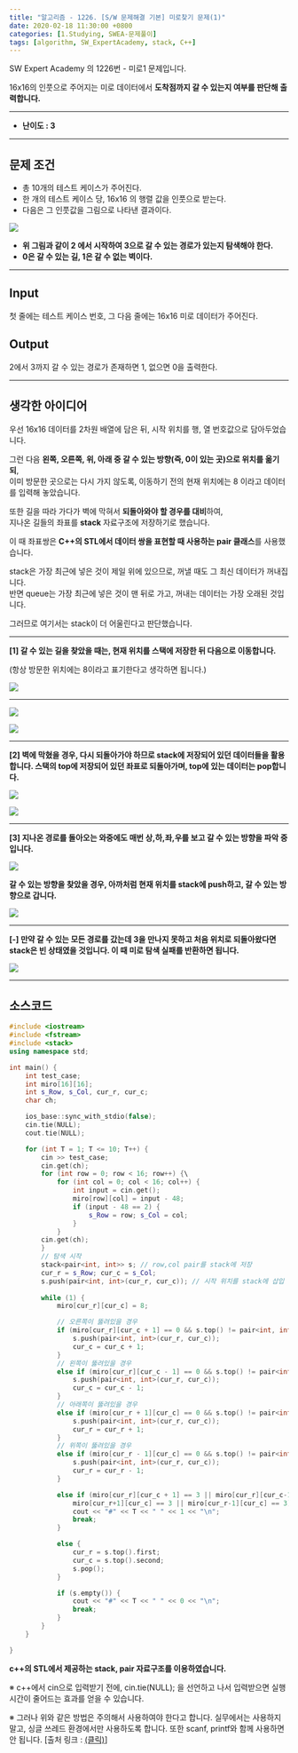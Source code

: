 ```yaml
---
title: "알고리즘 - 1226. [S/W 문제해결 기본] 미로찾기 문제(1)"
date: 2020-02-18 11:30:00 +0800
categories: [1.Studying, SWEA-문제풀이]
tags: [algorithm, SW_ExpertAcademy, stack, C++]
---
```




SW Expert Academy 의 1226번 - 미로1 문제입니다.

16x16의 인풋으로 주어지는 미로 데이터에서 **도착점까지 갈 수 있는지 여부를 판단해 출력합니다.**

------



- **난이도 : 3**

---

## **문제 조건**

* 총 10개의 테스트 케이스가 주어진다.
* 한 개의 테스트 케이스 당, 16x16 의 행렬 값을 인풋으로 받는다.
* 다음은 그 인풋값을 그림으로 나타낸 결과이다.

![](https://github.com/ChanhuiSeok/ChanhuiSeok.github.io/blob/master/assets/img/sample/algo29_0.PNG?raw=true)

* **위 그림과 같이 2 에서 시작하여 3으로 갈 수 있는 경로가 있는지 탐색해야 한다.**
* **0은 갈 수 있는 길, 1은 갈 수 없는 벽이다.**

------




## **Input**

첫 줄에는 테스트 케이스 번호, 그 다음 줄에는 16x16 미로 데이터가 주어진다.



## **Output**

2에서 3까지 갈 수 있는 경로가 존재하면 1, 없으면 0을 출력한다.

---



## **생각한 아이디어**

우선 16x16 데이터를 2차원 배열에 담은 뒤, 시작 위치를 행, 열 번호값으로 담아두었습니다.

그런 다음 **왼쪽, 오른쪽, 위, 아래 중 갈 수 있는 방향(즉, 0이 있는 곳)으로 위치를 옮기되**,  
이미 방문한 곳으로는 다시 가지 않도록, 이동하기 전의 현재 위치에는 8 이라고 데이터를 입력해 놓았습니다.

또한 길을 따라 가다가 벽에 막혀서 **되돌아와야 할 경우를 대비**하여,   
지나온 길들의 좌표를 **stack** 자료구조에 저장하기로 했습니다.

이 때 좌표쌍은 **C++의 STL에서 데이터 쌍을 표현할 때 사용하는 pair 클래스**를 사용했습니다.

stack은 가장 최근에 넣은 것이 제일 위에 있으므로, 꺼낼 때도 그 최신 데이터가 꺼내집니다.   
반면 queue는 가장 최근에 넣은 것이 맨 뒤로 가고, 꺼내는 데이터는 가장 오래된 것입니다.

그러므로 여기서는 stack이 더 어울린다고 판단했습니다.

------

**[1] 갈 수 있는 길을 찾았을 때는, 현재 위치를 스택에 저장한 뒤 다음으로 이동합니다.**

(항상 방문한 위치에는 8이라고 표기한다고 생각하면 됩니다.)

![](https://github.com/ChanhuiSeok/ChanhuiSeok.github.io/blob/master/assets/img/sample/algo29_1.PNG?raw=true)

------

![](https://github.com/ChanhuiSeok/ChanhuiSeok.github.io/blob/master/assets/img/sample/algo29_2.PNG?raw=true)

![](https://github.com/ChanhuiSeok/ChanhuiSeok.github.io/blob/master/assets/img/sample/algo29_3.PNG?raw=true)

------

**[2] 벽에 막혔을 경우, 다시 되돌아가야 하므로 stack에 저장되어 있던 데이터들을 활용합니다. 스택의 top에 저장되어 있던 좌표로 되돌아가며, top에 있는 데이터는 pop합니다.**

![](https://github.com/ChanhuiSeok/ChanhuiSeok.github.io/blob/master/assets/img/sample/algo29_4.PNG?raw=true)

![](https://github.com/ChanhuiSeok/ChanhuiSeok.github.io/blob/master/assets/img/sample/algo29_5.PNG?raw=true)

------

**[3] 지나온 경로를 돌아오는 와중에도 매번 상,하,좌,우를 보고 갈 수 있는 방향을 파악 중입니다.**

![](https://github.com/ChanhuiSeok/ChanhuiSeok.github.io/blob/master/assets/img/sample/algo29_6.PNG?raw=true)

**갈 수 있는 방향을 찾았을 경우, 아까처럼 현재 위치를 stack에 push하고, 갈 수 있는 방향으로 갑니다.**

![](https://github.com/ChanhuiSeok/ChanhuiSeok.github.io/blob/master/assets/img/sample/algo29_7.PNG?raw=true)

------

**[-] 만약 갈 수 있는 모든 경로를 갔는데 3을 만나지 못하고 처음 위치로 되돌아왔다면 stack은 빈 상태였을 것입니다. 이 때 미로 탐색 실패를 반환하면 됩니다.**

![](https://github.com/ChanhuiSeok/ChanhuiSeok.github.io/blob/master/assets/img/sample/algo29_8.PNG?raw=true)

------



## **소스코드**

```c++
#include <iostream>
#include <fstream>
#include <stack>
using namespace std;

int main() {
	int test_case;
	int miro[16][16];
	int s_Row, s_Col, cur_r, cur_c;
	char ch;

	ios_base::sync_with_stdio(false);
	cin.tie(NULL);
	cout.tie(NULL);

	for (int T = 1; T <= 10; T++) {
		cin >> test_case;
		cin.get(ch);
		for (int row = 0; row < 16; row++) {\
			for (int col = 0; col < 16; col++) {
				int input = cin.get();
				miro[row][col] = input - 48;
				if (input - 48 == 2) {
					s_Row = row; s_Col = col;
				}
			}
		cin.get(ch);
		}
		// 탐색 시작		
		stack<pair<int, int>> s; // row,col pair를 stack에 저장
		cur_r = s_Row; cur_c = s_Col;
		s.push(pair<int, int>(cur_r, cur_c)); // 시작 위치를 stack에 삽입
		
		while (1) {
			miro[cur_r][cur_c] = 8;

			// 오른쪽이 뚫려있을 경우
			if (miro[cur_r][cur_c + 1] == 0 && s.top() != pair<int, int>(cur_r, cur_c + 1)) {
				s.push(pair<int, int>(cur_r, cur_c));
				cur_c = cur_c + 1;
			}
			// 왼쪽이 뚫려있을 경우
			else if (miro[cur_r][cur_c - 1] == 0 && s.top() != pair<int, int>(cur_r, cur_c - 1)) {
				s.push(pair<int, int>(cur_r, cur_c));
				cur_c = cur_c - 1;
			}
			// 아래쪽이 뚫려있을 경우
			else if (miro[cur_r + 1][cur_c] == 0 && s.top() != pair<int, int>(cur_r + 1, cur_c)) {
				s.push(pair<int, int>(cur_r, cur_c));
				cur_r = cur_r + 1;
			}
			// 위쪽이 뚫려있을 경우
			else if (miro[cur_r - 1][cur_c] == 0 && s.top() != pair<int, int>(cur_r - 1, cur_c)) {
				s.push(pair<int, int>(cur_r, cur_c));
				cur_r = cur_r - 1;
			}

			else if (miro[cur_r][cur_c + 1] == 3 || miro[cur_r][cur_c-1] == 3 ||
				miro[cur_r+1][cur_c] == 3 || miro[cur_r-1][cur_c] == 3) {
				cout << "#" << T << " " << 1 << "\n";
				break;
			}

			else {
				cur_r = s.top().first;
				cur_c = s.top().second;
				s.pop();
			}

			if (s.empty()) {
				cout << "#" << T << " " << 0 << "\n";
				break;
			}
		}
	}

}
```

**c++의 STL에서 제공하는 stack, pair 자료구조를 이용하였습니다.**

※ c++에서 cin으로 입력받기 전에, cin.tie(NULL); 을 선언하고 나서 입력받으면 실행시간이 줄어드는 효과를 얻을 수 있습니다.

※ 그러나 위와 같은 방법은 주의해서 사용하여야 한다고 합니다. 실무에서는 사용하지 말고, 싱글 쓰레드 환경에서만 사용하도록 합니다. 또한 scanf, printf와 함께 사용하면 안 됩니다. [출처 링크 : [(클릭)](https://eine.tistory.com/entry/CC-입출력-방법에-따른-속도-정리)]